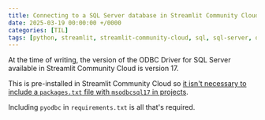 ```yaml
---
title: Connecting to a SQL Server database in Streamlit Community Cloud
date: 2025-03-19 00:00:00 +/0000
categories: [TIL]
tags: [python, streamlit, streamlit-community-cloud, sql, sql-server, odbc]
---
```


At the time of writing, the version of the ODBC Driver for SQL Server available in Streamlit Community Cloud is version 17.

This is pre-installed in Streamlit Community Cloud so [it isn't necessary to include a `packages.txt` file with `msodbcsql17` in projects](https://docs.streamlit.io/develop/tutorials/databases/mssql#add-pyodbc-to-your-requirements-file).

Including `pyodbc` in `requirements.txt` is all that's required.

